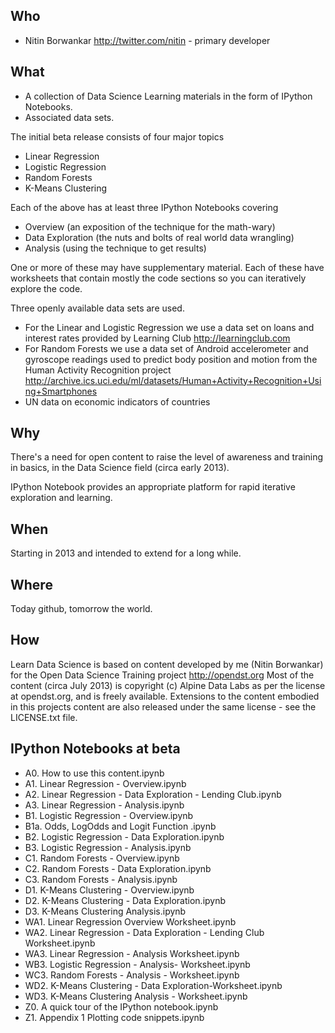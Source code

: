 Who
---

* Nitin Borwankar http://twitter.com/nitin - primary developer


What
----

* A collection of Data Science Learning materials in the form of IPython Notebooks.
* Associated data sets.

The initial beta release consists of four major topics

* Linear Regression
* Logistic Regression
* Random Forests
* K-Means Clustering

Each of the above has at least three IPython Notebooks covering

* Overview (an exposition of the technique for the math-wary)
* Data Exploration (the nuts and bolts of real world data wrangling)
* Analysis (using the technique to get results)

One or more of these may have supplementary material.
Each of these have worksheets that contain mostly the code sections so you can iteratively explore the code.

Three openly available data sets are used.  

* For the Linear and Logistic Regression we use a data set on loans and interest rates provided by Learning Club http://learningclub.com  
* For Random Forests we use a data set of Android accelerometer and gyroscope readings used to predict body position and motion from the Human Activity Recognition project
http://archive.ics.uci.edu/ml/datasets/Human+Activity+Recognition+Using+Smartphones
* UN data on economic indicators of countries

Why
---

There's a need for open content to raise the level of awareness and training in basics, in the Data Science
field (circa early 2013).

IPython Notebook provides an appropriate platform for rapid iterative exploration and learning.

When
----

Starting in 2013 and intended to extend for a long while.

Where
-----

Today github, tomorrow the world. 


How
---

Learn Data Science is based on content developed by me (Nitin Borwankar) for the Open Data Science Training project http://opendst.org
Most of the content (circa July 2013) is copyright (c) Alpine Data Labs as per the license at opendst.org, and is freely available.
Extensions to the content embodied in this projects content are also released under the same license - see the LICENSE.txt file.

IPython Notebooks at beta 
--------------------------
* A0. How to use this content.ipynb
* A1. Linear Regression - Overview.ipynb
* A2. Linear Regression - Data Exploration - Lending Club.ipynb
* A3. Linear Regression - Analysis.ipynb
* B1. Logistic Regression - Overview.ipynb
* B1a. Odds, LogOdds and Logit Function .ipynb
* B2. Logistic Regression - Data Exploration.ipynb
* B3. Logistic Regression - Analysis.ipynb
* C1. Random Forests - Overview.ipynb
* C2. Random Forests - Data Exploration.ipynb
* C3. Random Forests - Analysis.ipynb
* D1. K-Means Clustering - Overview.ipynb
* D2. K-Means Clustering - Data Exploration.ipynb
* D3. K-Means Clustering Analysis.ipynb
* WA1. Linear Regression Overview Worksheet.ipynb
* WA2. Linear Regression - Data Exploration - Lending Club Worksheet.ipynb
* WA3. Linear Regression - Analysis Worksheet.ipynb
* WB3. Logistic Regression - Analysis- Worksheet.ipynb
* WC3. Random Forests - Analysis - Worksheet.ipynb
* WD2. K-Means Clustering - Data Exploration-Worksheet.ipynb
* WD3. K-Means Clustering Analysis - Worksheet.ipynb
* Z0. A quick tour of the IPython notebook.ipynb
* Z1. Appendix 1 Plotting code snippets.ipynb
